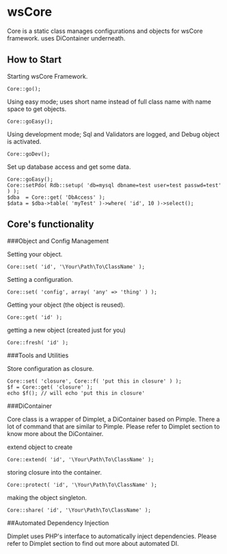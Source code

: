 wsCore
======

Core is a static class
manages configurations and objects for wsCore framework. 
uses DiContainer underneath. 

How to Start
------------

Starting wsCore Framework. 

    Core::go();

Using easy mode; uses short name instead of full class name with name space to get objects. 

    Core::goEasy();

Using development mode; Sql and Validators are logged, and Debug object is activated. 

    Core::goDev();

Set up database access and get some data.

    Core::goEasy();
    Core::setPdo( Rdb::setup( 'db=mysql dbname=test user=test passwd=test' ) );
    $dba  = Core::get( 'DbAccess' );
    $data = $dba->table( 'myTest' )->where( 'id', 10 )->select();

Core's functionality
--------------------

###Object and Config Management

Setting your object.

    Core::set( 'id', '\Your\Path\To\ClassName' );

Setting a configuration. 

    Core::set( 'config', array( 'any' => 'thing' ) );

Getting your object (the object is reused). 

    Core::get( 'id' );

getting a new object (created just for you)

    Core::fresh( 'id' );

###Tools and Utilities

Store configuration as closure. 

    Core::set( 'closure', Core::f( 'put this in closure' ) );
    $f = Core::get( 'closure' );
    echo $f(); // will echo 'put this in closure'

###DiContainer

Core class is a wrapper of Dimplet, a DiContainer based on Pimple. 
There a lot of command that are similar to Pimple. Please refer to
Dimplet section to know more about the DiContainer. 

extend object to create

    Core::extend( 'id', '\Your\Path\To\ClassName' );

storing closure into the container. 

    Core::protect( 'id', '\Your\Path\To\ClassName' );

making the object singleton. 

    Core::share( 'id', '\Your\Path\To\ClassName' );

##Automated Dependency Injection

Dimplet uses PHP's interface to automatically inject dependencies. 
Please refer to Dimplet section to find out more about automated DI. 

